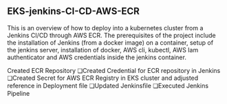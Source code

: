 ## EKS-jenkins-CI-CD-AWS-ECR
This is an overview of how to deploy into a kubernetes cluster from a Jenkins CI/CD through AWS ECR. The prerequisites of the project include the installation of Jenkins (from a docker image) on a container, setup of the jenkins server, installation of docker, AWS cli, kubectl, AWS Iam authenticator and AWS credentials inside the jenkins container. 

Created ECR Repository
❏Created Credential for ECR repository in Jenkins
❏Created Secret for AWS ECR Registry in EKS cluster and adjusted
reference in Deployment ﬁle
❏Updated Jenkinsﬁle
❏Executed Jenkins Pipeline
